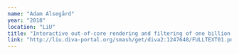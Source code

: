 ```yaml
---
name: "Adam Alsegård"
year: "2018"
location: "LiU"
title: "Interactive out-of-core rendering and filtering of one billion stars measured by the ESA Gaia mission"
link: "http://liu.diva-portal.org/smash/get/diva2:1247648/FULLTEXT01.pdf"
---
```

